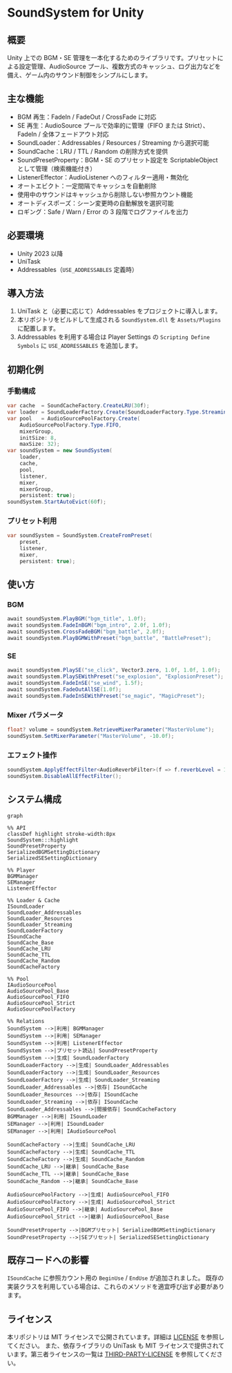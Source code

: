 # SoundSystem for Unity

## 概要
Unity 上での BGM・SE 管理を一本化するためのライブラリです。プリセットによる設定管理、AudioSource プール、複数方式のキャッシュ、ログ出力などを備え、ゲーム内のサウンド制御をシンプルにします。

## 主な機能
- BGM 再生：FadeIn / FadeOut / CrossFade に対応
- SE 再生：AudioSource プールで効率的に管理（FIFO または Strict）、FadeIn / 全体フェードアウト対応
- SoundLoader：Addressables / Resources / Streaming から選択可能
- SoundCache：LRU / TTL / Random の削除方式を提供
- SoundPresetProperty：BGM・SE のプリセット設定を ScriptableObject として管理（検索機能付き）
- ListenerEffector：AudioListener へのフィルター適用・無効化
- オートエビクト：一定間隔でキャッシュを自動削除
- 使用中のサウンドはキャッシュから削除しない参照カウント機能
- オートディスポーズ：シーン変更時の自動解放を選択可能
- ロギング：Safe / Warn / Error の 3 段階でログファイルを出力

## 必要環境
- Unity 2023 以降
- UniTask
- Addressables（`USE_ADDRESSABLES` 定義時）

## 導入方法
1. UniTask と（必要に応じて）Addressables をプロジェクトに導入します。
2. 本リポジトリをビルドして生成される `SoundSystem.dll` を `Assets/Plugins` に配置します。
3. Addressables を利用する場合は Player Settings の `Scripting Define Symbols` に `USE_ADDRESSABLES` を追加します。

## 初期化例
### 手動構成
```csharp
var cache  = SoundCacheFactory.CreateLRU(30f);
var loader = SoundLoaderFactory.Create(SoundLoaderFactory.Type.Streaming, cache);
var pool   = AudioSourcePoolFactory.Create(
    AudioSourcePoolFactory.Type.FIFO,
    mixerGroup,
    initSize: 8,
    maxSize: 32);
var soundSystem = new SoundSystem(
    loader,
    cache,
    pool,
    listener,
    mixer,
    mixerGroup,
    persistent: true);
soundSystem.StartAutoEvict(60f);
```
### プリセット利用
```csharp
var soundSystem = SoundSystem.CreateFromPreset(
    preset,
    listener,
    mixer,
    persistent: true);
```

## 使い方
### BGM
```csharp
await soundSystem.PlayBGM("bgm_title", 1.0f);
await soundSystem.FadeInBGM("bgm_intro", 2.0f, 1.0f);
await soundSystem.CrossFadeBGM("bgm_battle", 2.0f);
await soundSystem.PlayBGMWithPreset("bgm_battle", "BattlePreset");
```
### SE
```csharp
await soundSystem.PlaySE("se_click", Vector3.zero, 1.0f, 1.0f, 1.0f);
await soundSystem.PlaySEWithPreset("se_explosion", "ExplosionPreset");
await soundSystem.FadeInSE("se_wind", 1.5f);
await soundSystem.FadeOutAllSE(1.0f);
await soundSystem.FadeInSEWithPreset("se_magic", "MagicPreset");
```
### Mixer パラメータ
```csharp
float? volume = soundSystem.RetrieveMixerParameter("MasterVolume");
soundSystem.SetMixerParameter("MasterVolume", -10.0f);
```
### エフェクト操作
```csharp
soundSystem.ApplyEffectFilter<AudioReverbFilter>(f => f.reverbLevel = 1000f);
soundSystem.DisableAllEffectFilter();
```

## システム構成
```mermaid
graph

%% API
classDef highlight stroke-width:8px
SoundSystem:::highlight
SoundPresetProperty
SerializedBGMSettingDictionary
SerializedSESettingDictionary

%% Player
BGMManager
SEManager
ListenerEffector

%% Loader & Cache
ISoundLoader
SoundLoader_Addressables
SoundLoader_Resources
SoundLoader_Streaming
SoundLoaderFactory
ISoundCache
SoundCache_Base
SoundCache_LRU
SoundCache_TTL
SoundCache_Random
SoundCacheFactory

%% Pool
IAudioSourcePool
AudioSourcePool_Base
AudioSourcePool_FIFO
AudioSourcePool_Strict
AudioSourcePoolFactory

%% Relations
SoundSystem -->|利用| BGMManager
SoundSystem -->|利用| SEManager
SoundSystem -->|利用| ListenerEffector
SoundSystem -->|プリセット読込| SoundPresetProperty
SoundSystem -->|生成| SoundLoaderFactory
SoundLoaderFactory -->|生成| SoundLoader_Addressables
SoundLoaderFactory -->|生成| SoundLoader_Resources
SoundLoaderFactory -->|生成| SoundLoader_Streaming
SoundLoader_Addressables -->|依存| ISoundCache
SoundLoader_Resources -->|依存| ISoundCache
SoundLoader_Streaming -->|依存| ISoundCache
SoundLoader_Addressables -->|間接依存| SoundCacheFactory
BGMManager -->|利用| ISoundLoader
SEManager -->|利用| ISoundLoader
SEManager -->|利用| IAudioSourcePool

SoundCacheFactory -->|生成| SoundCache_LRU
SoundCacheFactory -->|生成| SoundCache_TTL
SoundCacheFactory -->|生成| SoundCache_Random
SoundCache_LRU -->|継承| SoundCache_Base
SoundCache_TTL -->|継承| SoundCache_Base
SoundCache_Random -->|継承| SoundCache_Base

AudioSourcePoolFactory -->|生成| AudioSourcePool_FIFO
AudioSourcePoolFactory -->|生成| AudioSourcePool_Strict
AudioSourcePool_FIFO -->|継承| AudioSourcePool_Base
AudioSourcePool_Strict -->|継承| AudioSourcePool_Base

SoundPresetProperty -->|BGMプリセット| SerializedBGMSettingDictionary
SoundPresetProperty -->|SEプリセット| SerializedSESettingDictionary
```

## 既存コードへの影響
`ISoundCache` に参照カウント用の `BeginUse` / `EndUse` が追加されました。
既存の実装クラスを利用している場合は、これらのメソッドを適宜呼び出す必要があります。

## ライセンス
本リポジトリは MIT ライセンスで公開されています。詳細は [LICENSE](LICENSE) を参照してください。
また、依存ライブラリの UniTask も MIT ライセンスで提供されています。第三者ライセンスの一覧は [THIRD-PARTY-LICENSE](THIRD-PARTY-LICENSE) を参照してください。

